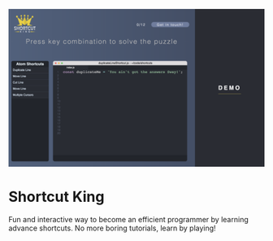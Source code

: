 ![Shortcut King](shortcut_king.png)

# Shortcut King

Fun and interactive way to become an efficient programmer by learning advance shortcuts. No more boring tutorials, learn by playing!

